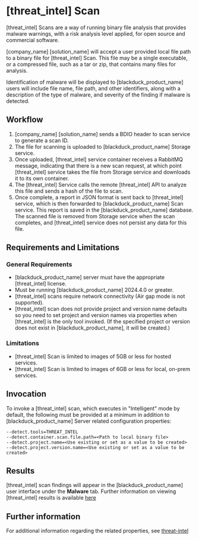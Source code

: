 # [threat_intel] Scan

[threat_intel] Scans are a way of running binary file analysis that provides malware warnings, with a risk analysis level applied, for open source and commercial software.

[company_name] [solution_name] will accept a user provided local file path to a binary file for [threat_intel] Scan. This file may be a single executable, or a compressed file, such as a tar or zip, that contains many files for analysis.

Identification of malware will be displayed to [blackduck_product_name] users will include file name, file path, and other identifiers, along with a description of the type of malware, and severity of the finding if malware is detected.

## Workflow

1. [company_name] [solution_name] sends a BDIO header to scan service to generate a scan ID.   
1. The file for scanning is uploaded to [blackduck_product_name] Storage service.   
1. Once uploaded, [threat_intel] service container receives a RabbitMQ message, indicating that there is a new scan request, at which point [threat_intel] service takes the file from Storage service and downloads it to its own container.   
1. The [threat_intel] Service calls the remote [threat_intel] API to analyze this file and sends a hash of the file to scan.   
1. Once complete, a report in JSON format is sent back to [threat_intel] service, which is then forwarded to [blackduck_product_name] Scan service. This report is saved in the [blackduck_product_name] database.   
<note type="note">The scanned file is removed from Storage service when the scan completes, and [threat_intel] service does not persist any data for this file.</note>

## Requirements and Limitations

### General Requirements
 * [blackduck_product_name] server must have the appropriate [threat_intel] license.
 * Must be running [blackduck_product_name] 2024.4.0 or greater.
 * [threat_intel] scans require network connectivity (Air gap mode is not supported).
 * [threat_intel] scan does not provide project and version name defaults so you need to set project and version names via properties when [threat_intel] is the only tool invoked. (If the specified project or version does not exist in [blackduck_product_name], it will be created.)
 
### Limitations
 * [threat_intel] Scan is limited to images of 5GB or less for hosted services.
 * [threat_intel] Scan is limited to images of 6GB or less for local, on-prem services.
 
## Invocation
To invoke a [threat_intel] scan, which executes in "Intelligent" mode by default, the following must be provided at a minimum in addition to [blackduck_product_name] Server related configuration properties:   
 ```
--detect.tools=THREAT_INTEL
--detect.container.scan.file.path=<Path to local binary file>
--detect.project.name=<Use existing or set as a value to be created>
--detect.project.version.name=<Use existing or set as a value to be created>
```
 
## Results

[threat_intel] scan findings will appear in the [blackduck_product_name] user interface under the **Malware** tab. Further information on viewing [threat_intel] results is available [here](https://sig-product-docs.synopsys.com/bundle/bd-hub/page/ComponentDiscovery/aboutReversinglabsScanning.html)

## Further information
For additional information regarding the related properties, see [threat-intel](../properties/configuration/threat-intel.md)

